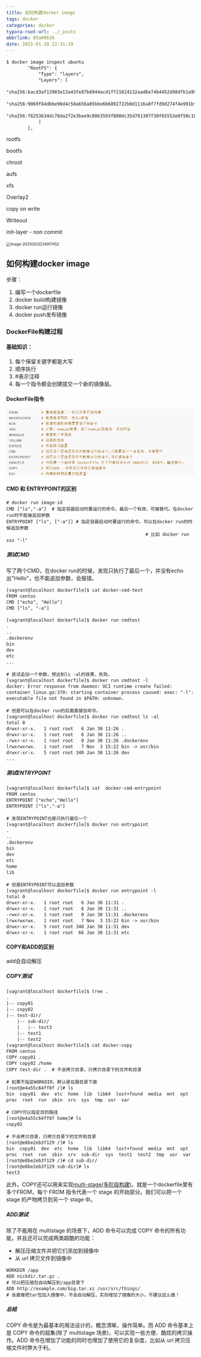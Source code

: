 ```yaml
---
title: 如何构建docker image
tags: docker
categories: docker
typora-root-url: ../_posts
abbrlink: 85a08636
date: 2021-01-28 22:31:29
---
```



<!-- more -->
```shell
$ docker image inspect ubuntu
        "RootFS": {
            "Type": "layers",
            "Layers": [
                "sha256:bacd3af13903e13a43fe87b6944acd1ff21024132aad6e74b4452d984fb1a99a",
                "sha256:9069f84dbbe96d4c50a656a05bbe6b6892722b0d1116a8f7fd9d274f4e991bf6",
                "sha256:f6253634dc78da2f2e3bee9c8063593f880dc35d701307f30f65553e0f50c18c"
            ]
        },
```



rootfs

bootfs

chroot

aufs

xfs

Overlay2

copy on write 

Writeout 

init-layer - non commit



<img src="/docker-image/image-20210203234917452.png" alt="image-20210203234917452" style="zoom:70%;" />



## 如何构建docker image

步骤：

1. 编写一个dockerfile
2. docker build构建镜像
3. docker run运行镜像
4. docker push发布镜像

### DockerFile构建过程

#### **基础知识：**

1. 每个保留关键字都是大写
2. 顺序执行
3. #表示注释
4. 每一个指令都会创建提交一个新的镜像层。

#### DockerFile指令

![image-20210128174810881](docker-image/image-20210128174810881-1611828531908.png)


#### CMD  和 ENTRYPOINT的区别

```shell
# docker run image-id 
CMD ["ls","-a"]  # 指定容器启动时要运行的命令，最后一个有效，可被替代。在docker run时不能被追加参数
ENTRYPOINT ["ls", ["-a"]] # 指定容器启动时要运行的命令，可以在docker run的时候追加参数
 													# 比如 docker run xxx "-l"
```

##### 测试CMD

写了两个CMD，在docker run的时候，发现只执行了最后一个，并没有echo出"Hello"，也不能追加参数，会报错。

```shell
[vagrant@localhost dockerfile]$ cat docker-cmd-test
FROM centos
CMD ["echo", "Hello"]
CMD ["ls", "-a"]

[vagrant@localhost dockerfile]$ docker run cmdtest
.
..
.dockerenv
bin
dev
etc
...

# 尝试追加一个参数，想达到ls -al的效果，失败。
[vagrant@localhost dockerfile]$ docker run cmdtest -l
docker: Error response from daemon: OCI runtime create failed: container_linux.go:370: starting container process caused: exec: "-l": executable file not found in $PATH: unknown.

# 但是可以在docker run的后面直接加命令。
[vagrant@localhost dockerfile]$ docker run cmdtest ls -al
total 0
drwxr-xr-x.   1 root root   6 Jan 30 11:26 .
drwxr-xr-x.   1 root root   6 Jan 30 11:26 ..
-rwxr-xr-x.   1 root root   0 Jan 30 11:26 .dockerenv
lrwxrwxrwx.   1 root root   7 Nov  3 15:22 bin -> usr/bin
drwxr-xr-x.   5 root root 340 Jan 30 11:26 dev
...
```

##### 测试ENTRYPOINT

```shell
[vagrant@localhost dockerfile]$ cat  docker-cmd-entrypoint
FROM centos
ENTRYPOINT ["echo","Hello"]
ENTRYPOINT ["ls","-a"]

# 发现ENTRYPOINT也是只执行最后一个
[vagrant@localhost dockerfile]$ docker run entrypoint
.
..
.dockerenv
bin
dev
etc
home
lib

# 但是ENTRYPOINT可以追加参数
[vagrant@localhost dockerfile]$ docker run entrypoint -l
total 0
drwxr-xr-x.   1 root root   6 Jan 30 11:31 .
drwxr-xr-x.   1 root root   6 Jan 30 11:31 ..
-rwxr-xr-x.   1 root root   0 Jan 30 11:31 .dockerenv
lrwxrwxrwx.   1 root root   7 Nov  3 15:22 bin -> usr/bin
drwxr-xr-x.   5 root root 340 Jan 30 11:31 dev
drwxr-xr-x.   1 root root  66 Jan 30 11:31 etc
```



#### COPY和ADD的区别

add会自动解压

##### COPY测试

```shell
[vagrant@localhost dockerfile]$ tree .
.
|-- copy01
|-- copy02
|-- test-dir/
    |-- sub-dir/
    |   |-- test3
    |-- test1
    |-- test2
[vagrant@localhost dockerfile]$ cat docker-copy
FROM centos
COPY copy01 .
COPY copy02 /home
COPY test-dir .  # 不会拷贝目录，只拷贝目录下的文件和目录

# 如果不指定WORKDIR，默认是在跟目录下面
[root@e4a55c64ff8f /]# ls
bin  copy01  dev  etc  home  lib  lib64  lost+found  media  mnt  opt  proc  root  run  sbin  srv  sys  tmp  usr  var

# COPY可以指定目的路径
[root@e4a55c64ff8f home]# ls
copy02

# 不会拷贝目录，只拷贝目录下的文件和目录
[root@e8be2eb3f129 /]# ls
bin  copy01  dev  etc  home  lib  lib64  lost+found  media  mnt  opt  proc  root  run  sbin  srv  sub-dir  sys  test1  test2  tmp  usr  var
[root@e8be2eb3f129 /]# cd sub-dir/
[root@e8be2eb3f129 sub-dir]# ls
test3
```

此外，COPY还可以用来实现[multi-stage(多阶段构建)](https://www.cnblogs.com/sparkdev/p/8508435.html)，就是一个dockerfile里有多个FROM，每个 FROM 指令代表一个 stage 的开始部分。我们可以把一个 stage 的产物拷贝到另一个 stage 中。

##### ADD测试

除了不能用在 multistage 的场景下，ADD 命令可以完成 COPY 命令的所有功能，并且还可以完成两类超酷的功能：

- 解压压缩文件并把它们添加到镜像中
- 从 url 拷贝文件到镜像中

```shell
WORKDIR /app
ADD nickdir.tar.gz .  
# 可以把压缩包自动解压到/app目录下
ADD http://example.com/big.tar.xz /usr/src/things/ 
# 会直接把tar包加入镜像中，不会自动解压，实则增加了镜像的大小，不建议这么做！
```

##### 总结

COPY 命令是为最基本的用法设计的，概念清晰，操作简单。而 ADD 命令基本上是 COPY 命令的超集(除了 multistage 场景)，可以实现一些方便、酷炫的拷贝操作。ADD 命令在增加了功能的同时也增加了使用它的复杂度，比如从 url 拷贝压缩文件时弊大于利。



